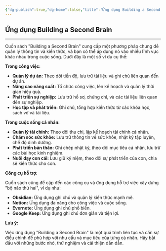 ```yaml
---
{"dg-publish":true,"dg-home":false,"title":"Ứng dụng Building a Second Brain","date":"2025-01-31","tags":["book","books/building-second-brain"],"dg-path":"Books/Building a Second Brain/Ứng dụng Building a Second Brain.md","permalink":"/books/building-a-second-brain/ung-dung-building-a-second-brain/","dgPassFrontmatter":true,"noteIcon":"","updated":"2025-01-31T09:53:55.659+07:00"}
---
```


## Ứng dụng Building a Second Brain
---

Cuốn sách "Building a Second Brain" cung cấp một phương pháp chung để quản lý thông tin và kiến thức, và bạn có thể áp dụng nó vào nhiều lĩnh vực khác nhau trong cuộc sống. Dưới đây là một số ví dụ cụ thể:

**Trong công việc:**

* **Quản lý dự án:** Theo dõi tiến độ, lưu trữ tài liệu và ghi chú liên quan đến dự án.
* **Nâng cao năng suất:** Tổ chức công việc, lên kế hoạch và quản lý thời gian hiệu quả.
* **Phát triển sự nghiệp:** Lưu trữ hồ sơ, chứng chỉ, và các tài liệu liên quan đến sự nghiệp.
* **Học tập và phát triển:**  Ghi chú, tổng hợp kiến thức từ các khóa học, sách vở và tài liệu.

**Trong cuộc sống cá nhân:**

* **Quản lý tài chính:** Theo dõi thu chi, lập kế hoạch tài chính cá nhân.
* **Chăm sóc sức khỏe:**  Lưu trữ thông tin về sức khỏe, nhật ký tập luyện, chế độ dinh dưỡng.
* **Phát triển bản thân:** Ghi chép nhật ký, theo dõi mục tiêu cá nhân, lưu trữ các bài học kinh nghiệm.
* **Nuôi dạy con cái:**  Lưu giữ kỷ niệm, theo dõi sự phát triển của con, chia sẻ kiến thức cho con.

**Công cụ hỗ trợ:**

Cuốn sách cũng đề cập đến các công cụ và ứng dụng hỗ trợ việc xây dựng "bộ não thứ hai", ví dụ như:

* **Obsidian:**  Ứng dụng ghi chú và quản lý kiến thức mạnh mẽ.
* **Notion:**  Ứng dụng đa năng cho công việc và cuộc sống.
* **Evernote:** Ứng dụng ghi chú phổ biến.
* **Google Keep:** Ứng dụng ghi chú đơn giản và tiện lợi.

**Lưu ý:** 

Việc ứng dụng "Building a Second Brain" là một quá trình liên tục và cần sự điều chỉnh để phù hợp với nhu cầu và mục tiêu của từng cá nhân. Hãy bắt đầu với những bước nhỏ, thử nghiệm và cải thiện dần dần. 

